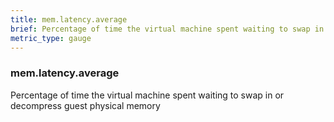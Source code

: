 ```yaml
---
title: mem.latency.average
brief: Percentage of time the virtual machine spent waiting to swap in or decompress guest physical memory
metric_type: gauge
---
```

### mem.latency.average

Percentage of time the virtual machine spent waiting to swap in or decompress guest physical memory